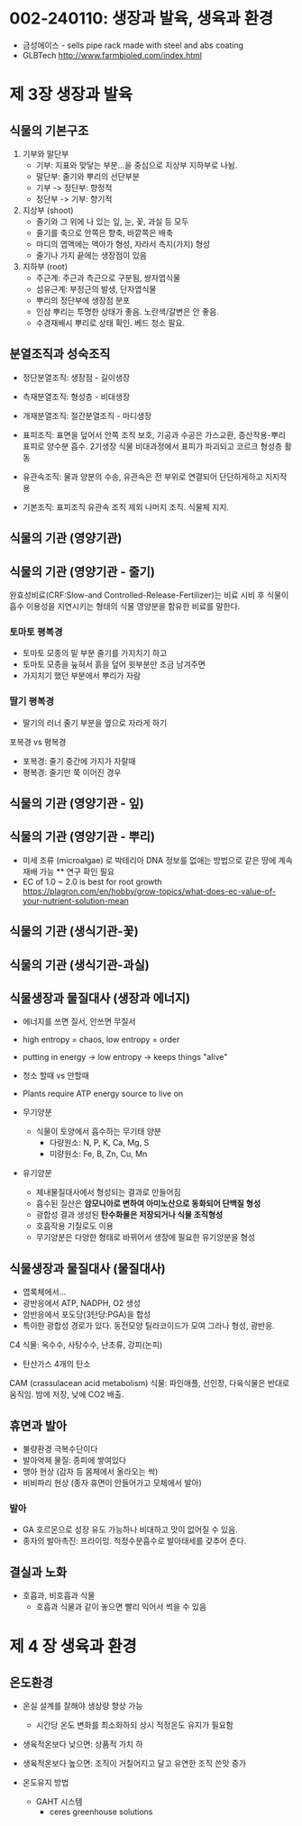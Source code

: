# 002-240110: 생장과 발육, 생육과 환경

- 금성에이스 - sells pipe rack made with steel and abs coating
- GLBTech http://www.farmbioled.com/index.html

# 제 3장 생장과 발육
## 식물의 기본구조
1) 기부와 말단부
   - 기부: 지표와 맞닿는 부분...을 중심으로 지상부 지하부로 나뉨.
   - 말단부: 줄기와 뿌리의 선단부분
   - 기부 -> 정단부: 향정적
   - 정단부 -> 기부: 향기적
2) 지상부 (shoot)
    - 줄기와 그 위에 나 있는 잎, 눈, 꽃, 과실 등 모두
    - 줄기를 축으로 안쪽은 향축, 바깥쪽은 배축
    - 마디의 엽액에는 액아가 형성, 자라서 측지(가지) 형성
    - 줄기나 가지 끝에는 생장점이 있음
3) 지하부 (root)
    - 주근계: 주근과 측근으로 구분됨, 쌍자엽식물
    - 섬유근계: 부정근의 발생, 단자엽식물
    - 뿌리의 정단부에 생장점 분포
    - 인삼 뿌리는 투명한 상태가 좋음. 노란색/갈변은 안 좋음.
    - 수경재배시 뿌리로 상태 확인. 베드 청소 필요.
  
## 분열조직과 성숙조직
- 정단분열조직: 생장점 - 길이생장
- 측재분열조직: 형성층 - 비대생장
- 개재분열조직: 절간분열조직 - 마디생장

- 표피조직: 표면을 덮어서 안쪽 조직 보호, 기공과 수공은 가스교환, 증산작용-뿌리 표피로 양수분 흡수. 2기생장 식물 비대과정에서 표피가 파괴되고 코르크 형성층 활동 
- 유관속조직: 물과 양분의 수송, 유관속은 전 부위로 연결되어 단단하게하고 지지작용
- 기본조직: 표피조직 유관속 조직 제외 나머지 조직. 식물체 지지.

## 식물의 기관 (영양기관)
## 식물의 기관 (영양기관 - 줄기)
완효성비료(CRF:Slow-and Controlled-Release-Fertilizer)는 비료 시비 후 식물이 흡수 이용성을 지연시키는 형태의 식물 영양분을 함유한 비료를 말한다.
### 토마토 평복경
- 토마토 모종의 밑 부분 줄기를 가지치기 하고
- 토마토 모종을 눞혀서 흙을 덮어 윗부분만 조금 남겨주면
- 가지치기 했던 부분에서 뿌리가 자람
### 딸기 평복경
- 딸기의 러너 줄기 부분을 옆으로 자라게 하기

포복경 vs 평복경
- 포복경: 줄기 중간에 가지가 자랄때
- 평복경: 줄기만 쭉 이어진 경우

## 식물의 기관 (영양기관 - 잎)
## 식물의 기관 (영양기관 - 뿌리)
- 미세 조류 (microalgae) 로 박테리아 DNA 정보를 없애는 방법으로 같은 땅에 계속 재배 가능 ** 연구 확인 필요
- EC of 1.0 ~ 2.0 is best for root growth https://plagron.com/en/hobby/grow-topics/what-does-ec-value-of-your-nutrient-solution-mean
## 식물의 기관 (생식기관-꽃)
## 식물의 기관 (생식기관-과실)

## 식물생장과 물질대사 (생장과 에너지)
- 에너지를 쓰면 질서, 안쓰면 무질서
- high entropy = chaos, low entropy = order
- putting in energy -> low entropy -> keeps things "alive"
- 청소 할때 vs 안할때
- Plants require ATP energy source to live on

- 무기양분
  - 식물이 토양에서 흡수하는 무기태 양분
    - 다량원소: N, P, K, Ca, Mg, S
    - 미량원소: Fe, B, Zn, Cu, Mn
- 유기양분
  - 체내물질대사에서 형성되는 결과로 만들어짐
  - 흡수된 질산은 **암모니아로 변하여 아미노산으로 동화되어 단백질 형성**
  - 광합성 결과 생성된 **탄수화물은 저장되거나 식물 조직형성**
  - 호흡작용 기질로도 이용
  - 무기양분은 다양한 형태로 바뀌어서 생장에 필요한 유기앙분을 형성

## 식물생장과 물질대사 (물질대사)
- 엽록체에서...
- 광반응에서 ATP, NADPH, O2 생성
- 암반응에서 포도당(3탄당:PGA)을 합성
- 특이한 광합성 경로가 있다. 동전모양 틸라코이드가 모여 그라나 형성, 광반응.

C4 식물: 옥수수, 사탕수수, 난초류, 강피(논피)
- 탄산가스 4개의 탄소

CAM (crassulacean acid metabolism) 식물: 파인애플, 선인장, 다육식물은 반대로 움직임. 밤에 저장, 낮에 CO2 배출.

## 휴면과 발아
- 불량환경 극복수단이다
- 발아억제 물질: 종피에 쌓여있다
- 맹아 현상 (감자 등 몸체에서 올라오는 싹)
- 비비파리 현상 (종자 휴면이 안들어가고 모체에서 발아)
  
### 발아
- GA 호르몬으로 성장 유도 가능하나 비대하고 맛이 없어질 수 있음.
- 종자의 발아촉진: 프라이밍. 적정수분흡수로 발아태세를 갖추어 준다.


## 결실과 노화
- 호흡과, 비호흡과 식물
  - 호흡과 식물과 같이 놓으면 빨리 익어서 썩을 수 있음


# 제 4 장 생육과 환경

## 온도환경
- 온실 설계를 잘해야 생상량 향상 가능
  - 시간당 온도 변화를 최소화하되 상시 적정온도 유지가 필요함
- 생육적온보다 낮으면: 상품적 가치 하
- 생육적온보다 높으면: 조직이 거칠어지고 달고 유연한 조직 쓴맛 증가

- 온도유지 방법
  - GAHT 시스템
    - ceres greenhouse solutions
